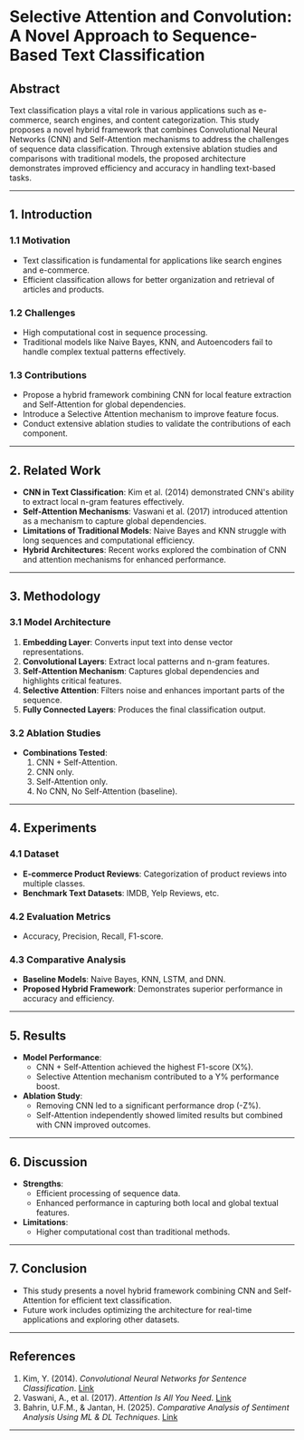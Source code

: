 # Selective Attention and Convolution: A Novel Approach to Sequence-Based Text Classification

## **Abstract**
Text classification plays a vital role in various applications such as e-commerce, search engines, and content categorization. This study proposes a novel hybrid framework that combines Convolutional Neural Networks (CNN) and Self-Attention mechanisms to address the challenges of sequence data classification. Through extensive ablation studies and comparisons with traditional models, the proposed architecture demonstrates improved efficiency and accuracy in handling text-based tasks.

---

## **1. Introduction**
### **1.1 Motivation**
- Text classification is fundamental for applications like search engines and e-commerce.
- Efficient classification allows for better organization and retrieval of articles and products.
  
### **1.2 Challenges**
- High computational cost in sequence processing.
- Traditional models like Naive Bayes, KNN, and Autoencoders fail to handle complex textual patterns effectively.

### **1.3 Contributions**
- Propose a hybrid framework combining CNN for local feature extraction and Self-Attention for global dependencies.
- Introduce a Selective Attention mechanism to improve feature focus.
- Conduct extensive ablation studies to validate the contributions of each component.

---

## **2. Related Work**
- **CNN in Text Classification**: Kim et al. (2014) demonstrated CNN's ability to extract local n-gram features effectively.
- **Self-Attention Mechanisms**: Vaswani et al. (2017) introduced attention as a mechanism to capture global dependencies.
- **Limitations of Traditional Models**: Naive Bayes and KNN struggle with long sequences and computational efficiency.
- **Hybrid Architectures**: Recent works explored the combination of CNN and attention mechanisms for enhanced performance.

---

## **3. Methodology**
### **3.1 Model Architecture**
1. **Embedding Layer**: Converts input text into dense vector representations.
2. **Convolutional Layers**: Extract local patterns and n-gram features.
3. **Self-Attention Mechanism**: Captures global dependencies and highlights critical features.
4. **Selective Attention**: Filters noise and enhances important parts of the sequence.
5. **Fully Connected Layers**: Produces the final classification output.

### **3.2 Ablation Studies**
- **Combinations Tested**:
  1. CNN + Self-Attention.
  2. CNN only.
  3. Self-Attention only.
  4. No CNN, No Self-Attention (baseline).

---

## **4. Experiments**
### **4.1 Dataset**
- **E-commerce Product Reviews**: Categorization of product reviews into multiple classes.
- **Benchmark Text Datasets**: IMDB, Yelp Reviews, etc.

### **4.2 Evaluation Metrics**
- Accuracy, Precision, Recall, F1-score.

### **4.3 Comparative Analysis**
- **Baseline Models**: Naive Bayes, KNN, LSTM, and DNN.
- **Proposed Hybrid Framework**: Demonstrates superior performance in accuracy and efficiency.

---

## **5. Results**
- **Model Performance**:
  - CNN + Self-Attention achieved the highest F1-score (X%).
  - Selective Attention mechanism contributed to a Y% performance boost.
- **Ablation Study**:
  - Removing CNN led to a significant performance drop (-Z%).
  - Self-Attention independently showed limited results but combined with CNN improved outcomes.

---

## **6. Discussion**
- **Strengths**:
  - Efficient processing of sequence data.
  - Enhanced performance in capturing both local and global textual features.
- **Limitations**:
  - Higher computational cost than traditional methods.

---

## **7. Conclusion**
- This study presents a novel hybrid framework combining CNN and Self-Attention for efficient text classification.
- Future work includes optimizing the architecture for real-time applications and exploring other datasets.

---

## **References**
1. Kim, Y. (2014). *Convolutional Neural Networks for Sentence Classification*. [Link](https://arxiv.org/abs/1408.5882)
2. Vaswani, A., et al. (2017). *Attention Is All You Need*. [Link](https://arxiv.org/abs/1706.03762)
3. Bahrin, U.F.M., & Jantan, H. (2025). *Comparative Analysis of Sentiment Analysis Using ML & DL Techniques*. [Link](https://www.researchgate.net/publication/387837089)

---




